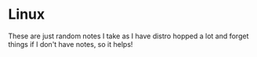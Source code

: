 # Linux
These are just random notes I take as I have distro hopped a lot and forget things if I don't have notes, so it helps!
